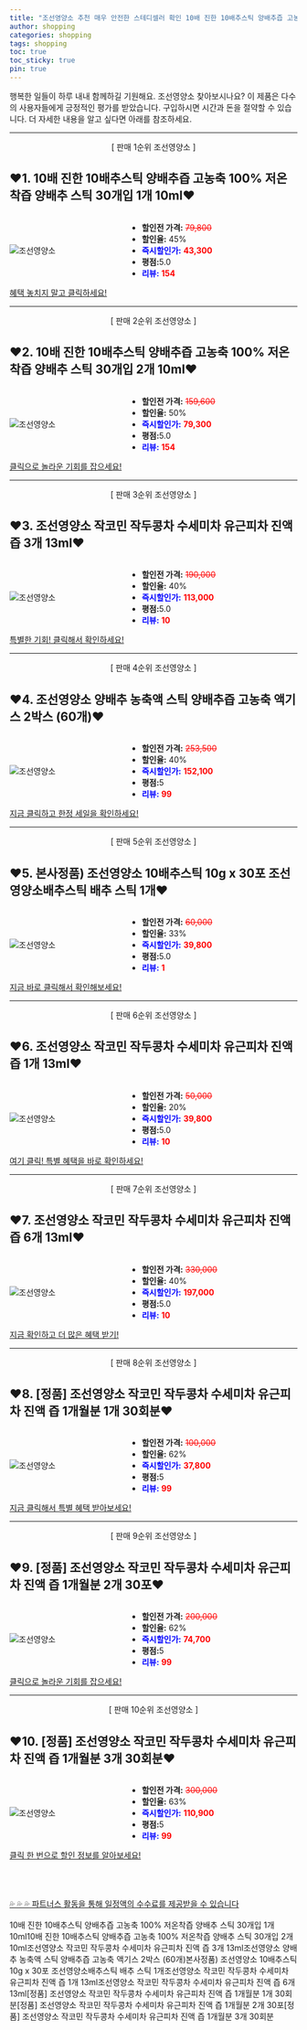 ```yaml
---
title: "조선영양소 추천 매우 안전한 스테디셀러 확인 10배 진한 10배추스틱 양배추즙 고농축"
author: shopping
categories: shopping
tags: shopping
toc: true
toc_sticky: true
pin: true
---
```

행복한 일들이 하루 내내 함께하길 기원해요. 조선영양소 찾아보시나요? 이 제품은 다수의 사용자들에게 긍정적인 평가를 받았습니다. 구입하시면 시간과 돈을 절약할 수 있습니다. 더 자세한 내용을 알고 싶다면 아래를 참조하세요.

---
<p class="toplist" style="margin: 0 auto; display: block; width: fit-content;">[ 판매 1순위 조선영양소 ]</p>

<h2><strong>❤️1. 10배 진한 10배추스틱 양배추즙 고농축 100% 저온착즙 양배추 스틱 30개입 1개 10ml❤️</strong></h2>

<div style="display: flex; align-items: center;">
    <div style="flex: 0.4;">
        <img src="https://thumbnail9.coupangcdn.com/thumbnails/remote/230x230ex/image/vendor_inventory/189f/2c9968ae17c8b59d42733c69c615eda8507ee950d69e3e612fed129bb03a.png" alt="조선영양소" style="max-width: 100%;">
    </div>
    <div style="flex: 0.6; margin-left: 10px;">
        <ul>
            <li><strong>할인전 가격:</strong> <del style="color: red;">79,800</del></li>
            <li><strong>할인율:</strong> 45%</li>
            <li><span style='color:blue'><strong>즉시할인가:</strong></span> <span style='color:red'><strong>43,300</strong></span></li>
            <li><strong>평점:</strong>5.0</li>
            <li><span style='color:blue'><strong>리뷰:</strong></span> <span style='color:red'><strong>154</strong></span></li>
        </ul>
    </div>
</div>
<div class="center">
    <a href="https://selin100587.github.io?lptag=AF9450613&subid=githubio&pageKey=7967693320&traceid=V0-153&itemId=22053394761&vendorItemId=89357479346" class="myButton">
        혜택 놓치지 말고 클릭하세요!
    </a>
</div>


---
<p class="toplist" style="margin: 0 auto; display: block; width: fit-content;">[ 판매 2순위 조선영양소 ]</p>

<h2><strong>❤️2. 10배 진한 10배추스틱 양배추즙 고농축 100% 저온착즙 양배추 스틱 30개입 2개 10ml❤️</strong></h2>

<div style="display: flex; align-items: center;">
    <div style="flex: 0.4;">
        <img src="https://thumbnail9.coupangcdn.com/thumbnails/remote/230x230ex/image/vendor_inventory/189f/2c9968ae17c8b59d42733c69c615eda8507ee950d69e3e612fed129bb03a.png" alt="조선영양소" style="max-width: 100%;">
    </div>
    <div style="flex: 0.6; margin-left: 10px;">
        <ul>
            <li><strong>할인전 가격:</strong> <del style="color: red;">159,600</del></li>
            <li><strong>할인율:</strong> 50%</li>
            <li><span style='color:blue'><strong>즉시할인가:</strong></span> <span style='color:red'><strong>79,300</strong></span></li>
            <li><strong>평점:</strong>5.0</li>
            <li><span style='color:blue'><strong>리뷰:</strong></span> <span style='color:red'><strong>154</strong></span></li>
        </ul>
    </div>
</div>
<div class="center">
    <a href="https://selin100587.github.io?lptag=AF9450613&subid=githubio&pageKey=7967693320&traceid=V0-153&itemId=22053394755&vendorItemId=89100645386" class="myButton">
        클릭으로 놀라운 기회를 잡으세요!
    </a>
</div>


---
<p class="toplist" style="margin: 0 auto; display: block; width: fit-content;">[ 판매 3순위 조선영양소 ]</p>

<h2><strong>❤️3. 조선영양소 작코민 작두콩차 수세미차 유근피차 진액 즙 3개 13ml❤️</strong></h2>

<div style="display: flex; align-items: center;">
    <div style="flex: 0.4;">
        <img src="https://thumbnail6.coupangcdn.com/thumbnails/remote/230x230ex/image/vendor_inventory/34c8/efc3cfdb26354e6c58c253786d4171c08b57a75238bba1a2b100d6b2b71f.JPG" alt="조선영양소" style="max-width: 100%;">
    </div>
    <div style="flex: 0.6; margin-left: 10px;">
        <ul>
            <li><strong>할인전 가격:</strong> <del style="color: red;">190,000</del></li>
            <li><strong>할인율:</strong> 40%</li>
            <li><span style='color:blue'><strong>즉시할인가:</strong></span> <span style='color:red'><strong>113,000</strong></span></li>
            <li><strong>평점:</strong>5.0</li>
            <li><span style='color:blue'><strong>리뷰:</strong></span> <span style='color:red'><strong>10</strong></span></li>
        </ul>
    </div>
</div>
<div class="center">
    <a href="https://selin100587.github.io?lptag=AF9450613&subid=githubio&pageKey=8121431954&traceid=V0-153&itemId=23037492371&vendorItemId=90189549604" class="myButton">
        특별한 기회! 클릭해서 확인하세요!
    </a>
</div>


---
<p class="toplist" style="margin: 0 auto; display: block; width: fit-content;">[ 판매 4순위 조선영양소 ]</p>

<h2><strong>❤️4. 조선영양소 양배추 농축액 스틱 양배추즙 고농축 액기스 2박스 (60개)❤️</strong></h2>

<div style="display: flex; align-items: center;">
    <div style="flex: 0.4;">
        <img src="https://thumbnail8.coupangcdn.com/thumbnails/remote/230x230ex/image/vendor_inventory/44b4/32cd5e3e2eddf9e23d0bfe57ad2f1549d74bbabd242463bce550ec4c2f3a.jpg" alt="조선영양소" style="max-width: 100%;">
    </div>
    <div style="flex: 0.6; margin-left: 10px;">
        <ul>
            <li><strong>할인전 가격:</strong> <del style="color: red;">253,500</del></li>
            <li><strong>할인율:</strong> 40%</li>
            <li><span style='color:blue'><strong>즉시할인가:</strong></span> <span style='color:red'><strong>152,100</strong></span></li>
            <li><strong>평점:</strong>5</li>
            <li><span style='color:blue'><strong>리뷰:</strong></span> <span style='color:red'><strong>99</strong></span></li>
        </ul>
    </div>
</div>
<div class="center">
    <a href="https://selin100587.github.io?lptag=AF9450613&subid=githubio&pageKey=8212916905&traceid=V0-153&itemId=23580660602&vendorItemId=90608481171" class="myButton">
        지금 클릭하고 한정 세일을 확인하세요!
    </a>
</div>


---
<p class="toplist" style="margin: 0 auto; display: block; width: fit-content;">[ 판매 5순위 조선영양소 ]</p>

<h2><strong>❤️5. 본사정품) 조선영양소 10배추스틱 10g x 30포 조선영양소배추스틱 배추 스틱 1개❤️</strong></h2>

<div style="display: flex; align-items: center;">
    <div style="flex: 0.4;">
        <img src="https://thumbnail7.coupangcdn.com/thumbnails/remote/230x230ex/image/vendor_inventory/b525/c201996a6f289e59abf2a011b3d5d8658eb52b2d16ccec395d416beccc01.png" alt="조선영양소" style="max-width: 100%;">
    </div>
    <div style="flex: 0.6; margin-left: 10px;">
        <ul>
            <li><strong>할인전 가격:</strong> <del style="color: red;">60,000</del></li>
            <li><strong>할인율:</strong> 33%</li>
            <li><span style='color:blue'><strong>즉시할인가:</strong></span> <span style='color:red'><strong>39,800</strong></span></li>
            <li><strong>평점:</strong>5.0</li>
            <li><span style='color:blue'><strong>리뷰:</strong></span> <span style='color:red'><strong>1</strong></span></li>
        </ul>
    </div>
</div>
<div class="center">
    <a href="https://selin100587.github.io?lptag=AF9450613&subid=githubio&pageKey=8213159293&traceid=V0-153&itemId=23736598954&vendorItemId=90190596008" class="myButton">
        지금 바로 클릭해서 확인해보세요!
    </a>
</div>


---
<p class="toplist" style="margin: 0 auto; display: block; width: fit-content;">[ 판매 6순위 조선영양소 ]</p>

<h2><strong>❤️6. 조선영양소 작코민 작두콩차 수세미차 유근피차 진액 즙 1개 13ml❤️</strong></h2>

<div style="display: flex; align-items: center;">
    <div style="flex: 0.4;">
        <img src="https://thumbnail6.coupangcdn.com/thumbnails/remote/230x230ex/image/vendor_inventory/34c8/efc3cfdb26354e6c58c253786d4171c08b57a75238bba1a2b100d6b2b71f.JPG" alt="조선영양소" style="max-width: 100%;">
    </div>
    <div style="flex: 0.6; margin-left: 10px;">
        <ul>
            <li><strong>할인전 가격:</strong> <del style="color: red;">50,000</del></li>
            <li><strong>할인율:</strong> 20%</li>
            <li><span style='color:blue'><strong>즉시할인가:</strong></span> <span style='color:red'><strong>39,800</strong></span></li>
            <li><strong>평점:</strong>5.0</li>
            <li><span style='color:blue'><strong>리뷰:</strong></span> <span style='color:red'><strong>10</strong></span></li>
        </ul>
    </div>
</div>
<div class="center">
    <a href="https://selin100587.github.io?lptag=AF9450613&subid=githubio&pageKey=8121431954&traceid=V0-153&itemId=23037492383&vendorItemId=90189549598" class="myButton">
        여기 클릭! 특별 혜택을 바로 확인하세요!
    </a>
</div>


---
<p class="toplist" style="margin: 0 auto; display: block; width: fit-content;">[ 판매 7순위 조선영양소 ]</p>

<h2><strong>❤️7. 조선영양소 작코민 작두콩차 수세미차 유근피차 진액 즙 6개 13ml❤️</strong></h2>

<div style="display: flex; align-items: center;">
    <div style="flex: 0.4;">
        <img src="https://thumbnail6.coupangcdn.com/thumbnails/remote/230x230ex/image/vendor_inventory/34c8/efc3cfdb26354e6c58c253786d4171c08b57a75238bba1a2b100d6b2b71f.JPG" alt="조선영양소" style="max-width: 100%;">
    </div>
    <div style="flex: 0.6; margin-left: 10px;">
        <ul>
            <li><strong>할인전 가격:</strong> <del style="color: red;">330,000</del></li>
            <li><strong>할인율:</strong> 40%</li>
            <li><span style='color:blue'><strong>즉시할인가:</strong></span> <span style='color:red'><strong>197,000</strong></span></li>
            <li><strong>평점:</strong>5.0</li>
            <li><span style='color:blue'><strong>리뷰:</strong></span> <span style='color:red'><strong>10</strong></span></li>
        </ul>
    </div>
</div>
<div class="center">
    <a href="https://selin100587.github.io?lptag=AF9450613&subid=githubio&pageKey=8121431954&traceid=V0-153&itemId=23037492379&vendorItemId=90189549610" class="myButton">
        지금 확인하고 더 많은 혜택 받기!
    </a>
</div>


---
<p class="toplist" style="margin: 0 auto; display: block; width: fit-content;">[ 판매 8순위 조선영양소 ]</p>

<h2><strong>❤️8. [정품] 조선영양소 작코민 작두콩차 수세미차 유근피차 진액 즙 1개월분 1개 30회분❤️</strong></h2>

<div style="display: flex; align-items: center;">
    <div style="flex: 0.4;">
        <img src="https://thumbnail10.coupangcdn.com/thumbnails/remote/230x230ex/image/vendor_inventory/80af/186ab91a10216516e658ac95b44d901f70164412bde5cacc2ed5f6bd3a42.png" alt="조선영양소" style="max-width: 100%;">
    </div>
    <div style="flex: 0.6; margin-left: 10px;">
        <ul>
            <li><strong>할인전 가격:</strong> <del style="color: red;">100,000</del></li>
            <li><strong>할인율:</strong> 62%</li>
            <li><span style='color:blue'><strong>즉시할인가:</strong></span> <span style='color:red'><strong>37,800</strong></span></li>
            <li><strong>평점:</strong>5</li>
            <li><span style='color:blue'><strong>리뷰:</strong></span> <span style='color:red'><strong>99</strong></span></li>
        </ul>
    </div>
</div>
<div class="center">
    <a href="https://selin100587.github.io?lptag=AF9450613&subid=githubio&pageKey=8250510903&traceid=V0-153&itemId=23751948092&vendorItemId=90573961733" class="myButton">
        지금 클릭해서 특별 혜택 받아보세요!
    </a>
</div>


---
<p class="toplist" style="margin: 0 auto; display: block; width: fit-content;">[ 판매 9순위 조선영양소 ]</p>

<h2><strong>❤️9. [정품] 조선영양소 작코민 작두콩차 수세미차 유근피차 진액 즙 1개월분 2개 30포❤️</strong></h2>

<div style="display: flex; align-items: center;">
    <div style="flex: 0.4;">
        <img src="https://thumbnail10.coupangcdn.com/thumbnails/remote/230x230ex/image/vendor_inventory/80af/186ab91a10216516e658ac95b44d901f70164412bde5cacc2ed5f6bd3a42.png" alt="조선영양소" style="max-width: 100%;">
    </div>
    <div style="flex: 0.6; margin-left: 10px;">
        <ul>
            <li><strong>할인전 가격:</strong> <del style="color: red;">200,000</del></li>
            <li><strong>할인율:</strong> 62%</li>
            <li><span style='color:blue'><strong>즉시할인가:</strong></span> <span style='color:red'><strong>74,700</strong></span></li>
            <li><strong>평점:</strong>5</li>
            <li><span style='color:blue'><strong>리뷰:</strong></span> <span style='color:red'><strong>99</strong></span></li>
        </ul>
    </div>
</div>
<div class="center">
    <a href="https://selin100587.github.io?lptag=AF9450613&subid=githubio&pageKey=8250510903&traceid=V0-153&itemId=23751948094&vendorItemId=90573961728" class="myButton">
        클릭으로 놀라운 기회를 잡으세요!
    </a>
</div>


---
<p class="toplist" style="margin: 0 auto; display: block; width: fit-content;">[ 판매 10순위 조선영양소 ]</p>

<h2><strong>❤️10. [정품] 조선영양소 작코민 작두콩차 수세미차 유근피차 진액 즙 1개월분 3개 30회분❤️</strong></h2>

<div style="display: flex; align-items: center;">
    <div style="flex: 0.4;">
        <img src="https://thumbnail10.coupangcdn.com/thumbnails/remote/230x230ex/image/vendor_inventory/80af/186ab91a10216516e658ac95b44d901f70164412bde5cacc2ed5f6bd3a42.png" alt="조선영양소" style="max-width: 100%;">
    </div>
    <div style="flex: 0.6; margin-left: 10px;">
        <ul>
            <li><strong>할인전 가격:</strong> <del style="color: red;">300,000</del></li>
            <li><strong>할인율:</strong> 63%</li>
            <li><span style='color:blue'><strong>즉시할인가:</strong></span> <span style='color:red'><strong>110,900</strong></span></li>
            <li><strong>평점:</strong>5</li>
            <li><span style='color:blue'><strong>리뷰:</strong></span> <span style='color:red'><strong>99</strong></span></li>
        </ul>
    </div>
</div>
<div class="center">
    <a href="https://selin100587.github.io?lptag=AF9450613&subid=githubio&pageKey=8250510903&traceid=V0-153&itemId=23751948093&vendorItemId=90573961730" class="myButton">
        클릭 한 번으로 할인 정보를 알아보세요!
    </a>
</div>

<br><br><br>[💦 💦 💦 파트너스 활동을 통해 일정액의 수수료를 제공받을 수 있습니다](https://link.coupang.com/a/bcpT2c)<br><br>10배 진한 10배추스틱 양배추즙 고농축 100% 저온착즙 양배추 스틱 30개입 1개 10ml10배 진한 10배추스틱 양배추즙 고농축 100% 저온착즙 양배추 스틱 30개입 2개 10ml조선영양소 작코민 작두콩차 수세미차 유근피차 진액 즙 3개 13ml조선영양소 양배추 농축액 스틱 양배추즙 고농축 액기스 2박스 (60개)본사정품) 조선영양소 10배추스틱 10g x 30포 조선영양소배추스틱 배추 스틱 1개조선영양소 작코민 작두콩차 수세미차 유근피차 진액 즙 1개 13ml조선영양소 작코민 작두콩차 수세미차 유근피차 진액 즙 6개 13ml[정품] 조선영양소 작코민 작두콩차 수세미차 유근피차 진액 즙 1개월분 1개 30회분[정품] 조선영양소 작코민 작두콩차 수세미차 유근피차 진액 즙 1개월분 2개 30포[정품] 조선영양소 작코민 작두콩차 수세미차 유근피차 진액 즙 1개월분 3개 30회분